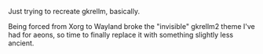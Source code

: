 Just trying to recreate gkrellm, basically. 

Being forced from Xorg to Wayland broke the "invisible" gkrellm2 theme I've had for aeons, so time to finally replace it with something slightly less ancient.
